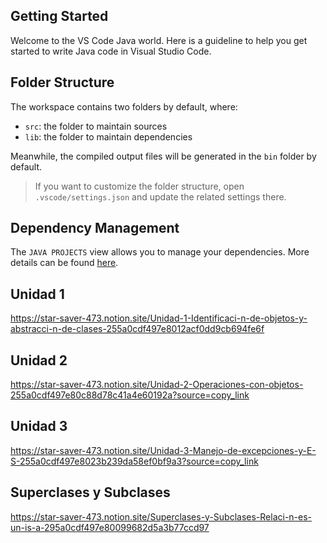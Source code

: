 ## Getting Started

Welcome to the VS Code Java world. Here is a guideline to help you get started to write Java code in Visual Studio Code.

## Folder Structure

The workspace contains two folders by default, where:

- `src`: the folder to maintain sources
- `lib`: the folder to maintain dependencies

Meanwhile, the compiled output files will be generated in the `bin` folder by default.

> If you want to customize the folder structure, open `.vscode/settings.json` and update the related settings there.

## Dependency Management

The `JAVA PROJECTS` view allows you to manage your dependencies. More details can be found [here](https://github.com/microsoft/vscode-java-dependency#manage-dependencies).

## Unidad 1

https://star-saver-473.notion.site/Unidad-1-Identificaci-n-de-objetos-y-abstracci-n-de-clases-255a0cdf497e8012acf0dd9cb694fe6f 

## Unidad 2

https://star-saver-473.notion.site/Unidad-2-Operaciones-con-objetos-255a0cdf497e80c88d78c41a4e60192a?source=copy_link 

## Unidad 3

https://star-saver-473.notion.site/Unidad-3-Manejo-de-excepciones-y-E-S-255a0cdf497e8023b239da58ef0bf9a3?source=copy_link 

## Superclases y Subclases

https://star-saver-473.notion.site/Superclases-y-Subclases-Relaci-n-es-un-is-a-295a0cdf497e80099682d5a3b77ccd97